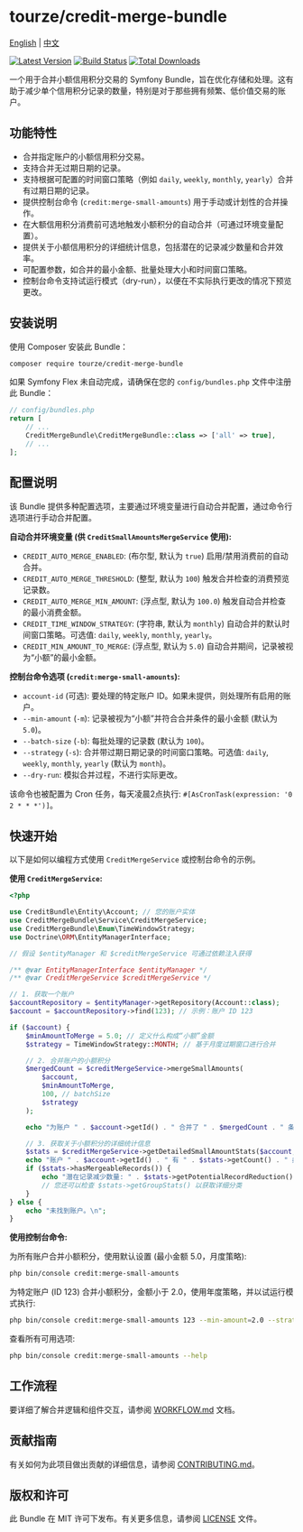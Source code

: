 # tourze/credit-merge-bundle

[English](README.md) | [中文](README.zh-CN.md)

[![Latest Version](https://img.shields.io/packagist/v/tourze/credit-merge-bundle.svg?style=flat-square)](https://packagist.org/packages/tourze/credit-merge-bundle)
[![Build Status](https://img.shields.io/github/actions/workflow/status/tourze/php-monorepo/packages%2Fcredit-merge-bundle%2F.github%2Fworkflows%2Fphpunit.yml?branch=main&style=flat-square)](https://github.com/tourze/php-monorepo/actions/workflows/packages/credit-merge-bundle/.github/workflows/phpunit.yml)
[![Total Downloads](https://img.shields.io/packagist/dt/tourze/credit-merge-bundle.svg?style=flat-square)](https://packagist.org/packages/tourze/credit-merge-bundle)

一个用于合并小额信用积分交易的 Symfony Bundle，旨在优化存储和处理。这有助于减少单个信用积分记录的数量，特别是对于那些拥有频繁、低价值交易的账户。

## 功能特性

- 合并指定账户的小额信用积分交易。
- 支持合并无过期日期的记录。
- 支持根据可配置的时间窗口策略（例如 `daily`, `weekly`, `monthly`, `yearly`）合并有过期日期的记录。
- 提供控制台命令 (`credit:merge-small-amounts`) 用于手动或计划性的合并操作。
- 在大额信用积分消费前可选地触发小额积分的自动合并（可通过环境变量配置）。
- 提供关于小额信用积分的详细统计信息，包括潜在的记录减少数量和合并效率。
- 可配置参数，如合并的最小金额、批量处理大小和时间窗口策略。
- 控制台命令支持试运行模式（dry-run），以便在不实际执行更改的情况下预览更改。

## 安装说明

使用 Composer 安装此 Bundle：

```bash
composer require tourze/credit-merge-bundle
```

如果 Symfony Flex 未自动完成，请确保在您的 `config/bundles.php` 文件中注册此 Bundle：

```php
// config/bundles.php
return [
    // ...
    CreditMergeBundle\CreditMergeBundle::class => ['all' => true],
    // ...
];
```

## 配置说明

该 Bundle 提供多种配置选项，主要通过环境变量进行自动合并配置，通过命令行选项进行手动合并配置。

**自动合并环境变量 (供 `CreditSmallAmountsMergeService` 使用):**

- `CREDIT_AUTO_MERGE_ENABLED`: (布尔型, 默认为 `true`) 启用/禁用消费前的自动合并。
- `CREDIT_AUTO_MERGE_THRESHOLD`: (整型, 默认为 `100`) 触发合并检查的消费预览记录数。
- `CREDIT_AUTO_MERGE_MIN_AMOUNT`: (浮点型, 默认为 `100.0`) 触发自动合并检查的最小消费金额。
- `CREDIT_TIME_WINDOW_STRATEGY`: (字符串, 默认为 `monthly`) 自动合并的默认时间窗口策略。可选值: `daily`, `weekly`, `monthly`, `yearly`。
- `CREDIT_MIN_AMOUNT_TO_MERGE`: (浮点型, 默认为 `5.0`) 自动合并期间，记录被视为“小额”的最小金额。

**控制台命令选项 (`credit:merge-small-amounts`):**

- `account-id` (可选): 要处理的特定账户 ID。如果未提供，则处理所有启用的账户。
- `--min-amount` (`-m`): 记录被视为“小额”并符合合并条件的最小金额 (默认为 `5.0`)。
- `--batch-size` (`-b`): 每批处理的记录数 (默认为 `100`)。
- `--strategy` (`-s`): 合并带过期日期记录的时间窗口策略。可选值: `daily`, `weekly`, `monthly`, `yearly` (默认为 `month`)。
- `--dry-run`: 模拟合并过程，不进行实际更改。

该命令也被配置为 Cron 任务，每天凌晨2点执行: `#[AsCronTask(expression: '0 2 * * *')]`。

## 快速开始

以下是如何以编程方式使用 `CreditMergeService` 或控制台命令的示例。

**使用 `CreditMergeService`:**

```php
<?php

use CreditBundle\Entity\Account; // 您的账户实体
use CreditMergeBundle\Service\CreditMergeService;
use CreditMergeBundle\Enum\TimeWindowStrategy;
use Doctrine\ORM\EntityManagerInterface;

// 假设 $entityManager 和 $creditMergeService 可通过依赖注入获得

/** @var EntityManagerInterface $entityManager */
/** @var CreditMergeService $creditMergeService */

// 1. 获取一个账户
$accountRepository = $entityManager->getRepository(Account::class);
$account = $accountRepository->find(123); // 示例：账户 ID 123

if ($account) {
    $minAmountToMerge = 5.0; // 定义什么构成“小额”金额
    $strategy = TimeWindowStrategy::MONTH; // 基于月度过期窗口进行合并

    // 2. 合并账户的小额积分
    $mergedCount = $creditMergeService->mergeSmallAmounts(
        $account,
        $minAmountToMerge,
        100, // batchSize
        $strategy
    );

    echo "为账户 " . $account->getId() . " 合并了 " . $mergedCount . " 条小额信用积分记录。\n";

    // 3. 获取关于小额积分的详细统计信息
    $stats = $creditMergeService->getDetailedSmallAmountStats($account, $minAmountToMerge, $strategy);
    echo "账户 " . $account->getId() . " 有 " . $stats->getCount() . " 条小额记录，总计 " . $stats->getTotal() . " " . $account->getCurrency() . "。\n";
    if ($stats->hasMergeableRecords()) {
        echo "潜在记录减少数量: " . $stats->getPotentialRecordReduction() . " 条记录 (" . number_format($stats->getMergeEfficiency(), 2) . "% 效率)。\n";
        // 您还可以检查 $stats->getGroupStats() 以获取详细分类
    }
} else {
    echo "未找到账户。\n";
}
```

**使用控制台命令:**

为所有账户合并小额积分，使用默认设置 (最小金额 5.0，月度策略):

```bash
php bin/console credit:merge-small-amounts
```

为特定账户 (ID 123) 合并小额积分，金额小于 2.0，使用年度策略，并以试运行模式执行:

```bash
php bin/console credit:merge-small-amounts 123 --min-amount=2.0 --strategy=year --dry-run
```

查看所有可用选项:

```bash
php bin/console credit:merge-small-amounts --help
```

## 工作流程

要详细了解合并逻辑和组件交互，请参阅 [WORKFLOW.md](WORKFLOW.md) 文档。

## 贡献指南

有关如何为此项目做出贡献的详细信息，请参阅 [CONTRIBUTING.md](CONTRIBUTING.md)。

## 版权和许可

此 Bundle 在 MIT 许可下发布。有关更多信息，请参阅 [LICENSE](LICENSE) 文件。
